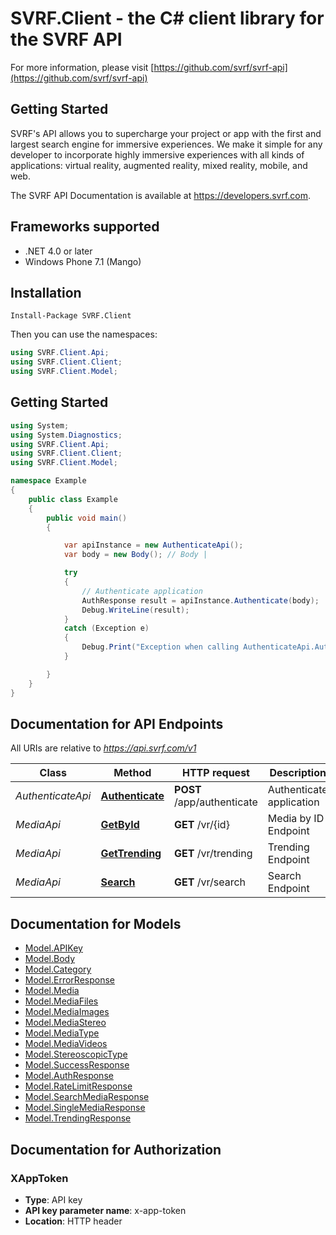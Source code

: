 # SVRF.Client - the C# client library for the SVRF API

For more information, please visit [https://github.com/svrf/svrf-api](https://github.com/svrf/svrf-api)

## Getting Started

SVRF's API allows you to supercharge your project or app with the first and largest search engine for immersive experiences. We make it simple for any developer to incorporate highly immersive experiences with all kinds of applications: virtual reality, augmented reality, mixed reality, mobile, and web.

The SVRF API Documentation is available at <https://developers.svrf.com>.

## Frameworks supported
- .NET 4.0 or later
- Windows Phone 7.1 (Mango)

## Installation
```
Install-Package SVRF.Client
```

Then you can use the namespaces:
```csharp
using SVRF.Client.Api;
using SVRF.Client.Client;
using SVRF.Client.Model;
```

## Getting Started

```csharp
using System;
using System.Diagnostics;
using SVRF.Client.Api;
using SVRF.Client.Client;
using SVRF.Client.Model;

namespace Example
{
    public class Example
    {
        public void main()
        {

            var apiInstance = new AuthenticateApi();
            var body = new Body(); // Body | 

            try
            {
                // Authenticate application
                AuthResponse result = apiInstance.Authenticate(body);
                Debug.WriteLine(result);
            }
            catch (Exception e)
            {
                Debug.Print("Exception when calling AuthenticateApi.Authenticate: " + e.Message );
            }

        }
    }
}
```

## Documentation for API Endpoints

All URIs are relative to *https://api.svrf.com/v1*

Class | Method | HTTP request | Description
------------ | ------------- | ------------- | -------------
*AuthenticateApi* | [**Authenticate**](docs/AuthenticateApi.md#authenticate) | **POST** /app/authenticate | Authenticate application
*MediaApi* | [**GetById**](docs/MediaApi.md#getbyid) | **GET** /vr/{id} | Media by ID Endpoint
*MediaApi* | [**GetTrending**](docs/MediaApi.md#gettrending) | **GET** /vr/trending | Trending Endpoint
*MediaApi* | [**Search**](docs/MediaApi.md#search) | **GET** /vr/search | Search Endpoint


## Documentation for Models

 - [Model.APIKey](docs/APIKey.md)
 - [Model.Body](docs/Body.md)
 - [Model.Category](docs/Category.md)
 - [Model.ErrorResponse](docs/ErrorResponse.md)
 - [Model.Media](docs/Media.md)
 - [Model.MediaFiles](docs/MediaFiles.md)
 - [Model.MediaImages](docs/MediaImages.md)
 - [Model.MediaStereo](docs/MediaStereo.md)
 - [Model.MediaType](docs/MediaType.md)
 - [Model.MediaVideos](docs/MediaVideos.md)
 - [Model.StereoscopicType](docs/StereoscopicType.md)
 - [Model.SuccessResponse](docs/SuccessResponse.md)
 - [Model.AuthResponse](docs/AuthResponse.md)
 - [Model.RateLimitResponse](docs/RateLimitResponse.md)
 - [Model.SearchMediaResponse](docs/SearchMediaResponse.md)
 - [Model.SingleMediaResponse](docs/SingleMediaResponse.md)
 - [Model.TrendingResponse](docs/TrendingResponse.md)


## Documentation for Authorization


### XAppToken

- **Type**: API key
- **API key parameter name**: x-app-token
- **Location**: HTTP header

